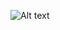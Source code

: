 ![Alt text]([relative%20path/to/img.jpg](https://sun9-14.userapi.com/impf/hGAcRR9OwOBwqcCayc_ayylysxt9V9RptxHp2A/0zCPJkuTA04.jpg?size=1440x1920&quality=96&sign=d48fd9408940c9a5bec15f48a63f121c&type=album)?raw=true "Title")
